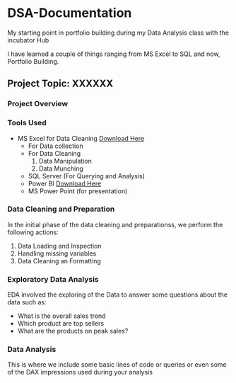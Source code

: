 # DSA-Documentation
My starting point in portfolio building during my Data Analysis class with the incubator Hub

I have learned a couple of things ranging from MS Excel to SQL and now, Portfolio Building. 

## Project Topic: XXXXXX

### Project Overview

### Tools Used
- MS Excel for Data Cleaning [Download Here](https://www.markdownguide.org/cheat-sheet/)
    - For Data collection
    - For Data Cleaning
        1. Data Manipulation
        2. Data Munching
    - SQL Server (For Querying and Analysis)
    - Power BI [Download Here](https://www.microsoft.com/en-us/download/details.aspx?id=58494&msockid=17786e6712576a0c3fb37a4d13d36bf6)
    - MS Power Point (for presentation)
 
### Data Cleaning and Preparation

In the initial phase of the data cleaning and preparationss, we perform the following actions:
1. Data Loading and Inspection
2. Handling missing variables
3. Data Cleaning an Formatting

### Exploratory Data Analysis
EDA involved the exploring of the Data to answer some questions about the data such as:
- What is the overall sales trend
- Which product are top sellers
- What are the products on peak sales?

### Data Analysis
This is where we include some basic lines of code or queries or even some of the DAX impressions used during your analysis


      


